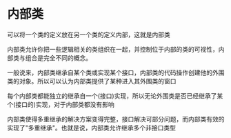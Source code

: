 #   内部类

可以将一个类的定义放在另一个类的定义内部，这就是内部类

内部类允许你把一些逻辑相关的类组织在一起，并控制位于内部的类的可视性，内部类与组合是完全不同的概念。

一般说来，内部类继承自某个类或实现某个接口，内部类的代码操作创建他的外围类的对象。所以可以认为内部类提供了某种进入其外围类的窗口

每个内部类都能独立的继承自一个(接口)实现，所以无论外围类是否已经继承了某个(接口的)实现，对于内部类都没有影响

内部类使得多重继承的解决方案变得完整，接口解决可部分问题，而内部类有效的实现了"多重继承"。也就是说，内部类允许继承多个非接口类型


